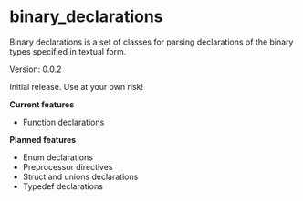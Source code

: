 binary_declarations
=====

Binary declarations is a set of classes for parsing declarations of the binary types specified in textual form.

Version: 0.0.2

Initial release. Use at your own risk!

**Current features**

- Function declarations

**Planned features**

- Enum declarations
- Preprocessor directives
- Struct and unions declarations
- Typedef declarations


